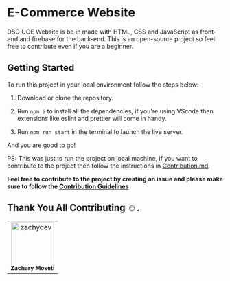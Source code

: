 # E-Commerce Website

DSC UOE Website is be in  made with HTML, CSS and JavaScript as front-end and firebase for the back-end. This is an open-source project so feel free to contribute even if you are a beginner.

## Getting Started

To run this project in your local environment follow the steps below:-

1. Download or clone the repository.

2. Run `npm i` to install all the dependencies, if you're using VScode then extensions like eslint and prettier will come in handy.

3. Run `npm run start` in the terminal to launch the live server.

And you are good to go!

PS: This was just to run the project on local machine, if you want to contribute to the project then follow the instructions in [Contribution.md](Contribution.md).

**Feel free to contribute to the project by creating an issue and please make sure to follow the [Contribution Guidelines](Contribution.md)**


## Thank You All Contributing :relaxed:.

<!-- readme: contributors -start --> 
<table>
<tr>
    <td align="center">
        <a href="https://github.com/">
            <img src="https://avatars3.githubusercontent.com/u/44673237?v=4" width="100;" alt="zachydev"/>
            <br />
            <sub><b>Zachary Moseti</b></sub>
        </a>
    </td>
</tr>
</table>
<!-- readme: contributors -end -->